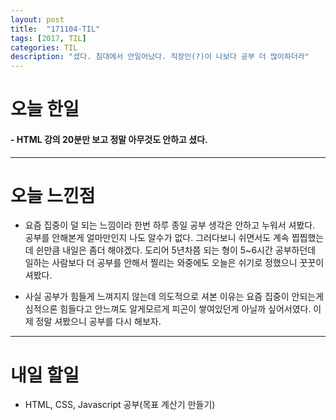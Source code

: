 ```yaml
---
layout: post
title:  "171104-TIL"
tags: [2017, TIL]
categories: TIL
description: "셨다. 침대에서 안일어났다. 직장인(?)이 나보다 공부 더 많이하더라"
---
```


오늘 한일
========

#### - HTML 강의 20분만 보고 정말 아무것도 안하고 셨다.

---

오늘 느낀점
==========

- 요즘 집중이 덜 되는 느낌이라 한번 하루 종일 공부 생각은 안하고 누워서 셔봤다. 공부를 안해본게 얼마만인지 나도 알수가 없다. 그러다보니 쉬면서도 계속 찝찝했는데 쉰만큼 내일은 좀더 해야겠다. 도리어 5년차쯤 되는 형이 5~6시간 공부하던데 일하는 사람보다 더 공부를 안해서 찔리는 와중에도 오늘은 쉬기로 정했으니 꿋꿋이 셔봤다.

- 사실 공부가 힘들게 느껴지지 않는데 의도적으로 셔본 이유는 요즘 집중이 안되는게 심적으론 힘들다고 안느껴도 알게모르게 피곤이 쌓여있던게 아닐까 싶어서였다. 이제 정말 셔봤으니 공부를 다시 해보자.

---

내일 할일
=========

- HTML, CSS, Javascript 공부(목표 계산기 만들기)
